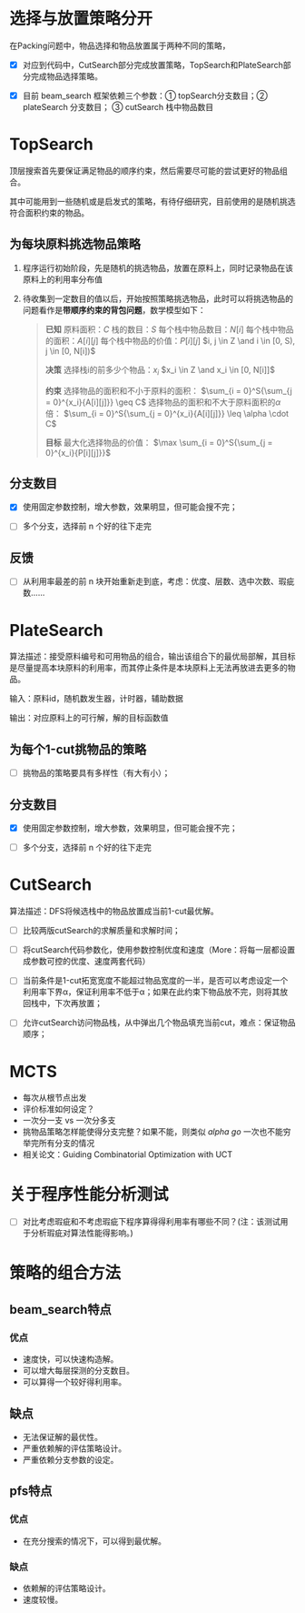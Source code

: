 # 选择与放置策略分开

在Packing问题中，物品选择和物品放置属于两种不同的策略，

- [x] 对应到代码中，CutSearch部分完成放置策略，TopSearch和PlateSearch部分完成物品选择策略。
- [x] 目前 beam_search 框架依赖三个参数：① topSearch分支数目；② plateSearch 分支数目； ③ cutSearch 栈中物品数目



# TopSearch

顶层搜索首先要保证满足物品的顺序约束，然后需要尽可能的尝试更好的物品组合。

其中可能用到一些随机或是启发式的策略，有待仔细研究，目前使用的是随机挑选符合面积约束的物品。



## 为每块原料挑选物品策略

1. 程序运行初始阶段，先是随机的挑选物品，放置在原料上，同时记录物品在该原料上的利用率分布值
2. 待收集到一定数目的值以后，开始按照策略挑选物品，此时可以将挑选物品的问题看作是**带顺序约束的背包问题**，数学模型如下：

    > **已知**
    > 原料面积：$C$
    > 栈的数目：$S$
    > 每个栈中物品数目：$N[i]$
    > 每个栈中物品的面积：$A[i][j]$
    > 每个栈中物品的价值：$P[i][j]$
    > $i, j \in Z \and i \in [0, S), j \in [0, N[i])$
    >
    > **决策**
    > 选择栈i的前多少个物品：$x_i$
    > $x_i \in Z \and x_i \in [0, N[i]]$
    >
    > **约束**
    > 选择物品的面积和不小于原料的面积：
    > $\sum_{i = 0}^S{\sum_{j = 0}^{x_i}{A[i][j]}} \geq C$
    > 选择物品的面积和不大于原料面积的$\alpha$倍：
    > $\sum_{i = 0}^S{\sum_{j = 0}^{x_i}{A[i][j]}} \leq \alpha \cdot C$
    >
    > **目标**
    > 最大化选择物品的价值：
    > $\max \sum_{i = 0}^S{\sum_{j = 0}^{x_i}{P[i][j]}}$



## 分支数目

- [x] 使用固定参数控制，增大参数，效果明显，但可能会搜不完；
- [ ] 多个分支，选择前 n 个好的往下走完



## 反馈

- [ ] 从利用率最差的前 n 块开始重新走到底，考虑：优度、层数、选中次数、瑕疵数……



# PlateSearch

算法描述：接受原料编号和可用物品的组合，输出该组合下的最优局部解，其目标是尽量提高本块原料的利用率，而其停止条件是本块原料上无法再放进去更多的物品。

输入：原料id，随机数发生器，计时器，辅助数据

输出：对应原料上的可行解，解的目标函数值



## 为每个1-cut挑物品的策略

- [ ] 挑物品的策略要具有多样性（有大有小）；



## 分支数目

- [x] 使用固定参数控制，增大参数，效果明显，但可能会搜不完；
- [ ] 多个分支，选择前 n 个好的往下走完



# CutSearch

算法描述：DFS将候选栈中的物品放置成当前1-cut最优解。

- [ ] 比较两版cutSearch的求解质量和求解时间；
- [ ] 将cutSearch代码参数化，使用参数控制优度和速度（More：将每一层都设置成参数可控的优度、速度两套代码）

- [ ] 当前条件是1-cut拓宽宽度不能超过物品宽度的一半，是否可以考虑设定一个利用率下界α，保证利用率不低于α；如果在此约束下物品放不完，则将其放回栈中，下次再放置；

- [ ] 允许cutSearch访问物品栈，从中弹出几个物品填充当前cut，难点：保证物品顺序；



# MCTS 

- 每次从根节点出发
- 评价标准如何设定？
- 一次分一支 vs 一次分多支
- 挑物品策略怎样能使得分支完整？如果不能，则类似 *alpha go* 一次也不能穷举完所有分支的情况
- 相关论文：Guiding Combinatorial Optimization with UCT

# 关于程序性能分析测试

- [ ] 对比考虑瑕疵和不考虑瑕疵下程序算得得利用率有哪些不同？(注：该测试用于分析瑕疵对算法性能得影响。)

# 策略的组合方法

## beam_search特点
### 优点
+ 速度快，可以快速构造解。
+ 可以增大每层探测的分支数目。
+ 可以算得一个较好得利用率。
## 缺点
+ 无法保证解的最优性。
+ 严重依赖解的评估策略设计。
+ 严重依赖分支参数的设定。

## pfs特点
### 优点
+ 在充分搜索的情况下，可以得到最优解。
### 缺点
+ 依赖解的评估策略设计。
+ 速度较慢。
